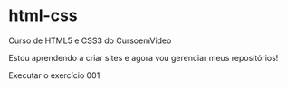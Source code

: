 # html-css
 Curso de HTML5 e CSS3 do CursoemVideo

 Estou aprendendo a criar sites e agora vou gerenciar meus repositórios!

 <a hrfe="https://letcamacho.github.io/html-css/exerc%C3%ADcios/exer001/index.html"> Executar o exercício 001</a>
